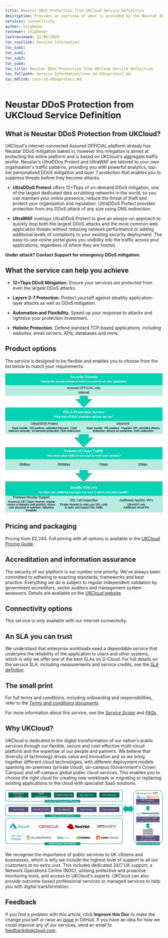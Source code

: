 ```yaml
---
title: Neustar DDoS Protection from UKCloud Service Definition
description: Provides an overview of what is provided by the Neustar DDoS Protection from UKCloud service
services: connectivity
author: shighmoor
reviewer: shighmoor
lastreviewed: 22/09/2020
toc_rootlink: Service Information
toc_sub1: 
toc_sub2:
toc_sub3:
toc_sub4:
toc_title: Neustar DDoS Protection from UKCloud Service Definition
toc_fullpath: Service Information/conn-sd-ddosprotect.md
toc_mdlink: conn-sd-ddosprotect.md
---
```


# Neustar DDoS Protection from UKCloud Service Definition

## What is Neustar DDoS Protection from UKCloud?

UKCloud's internet-connected Assured OFFICIAL platform already has Neustar DDoS mitigation baked in, however this mitigation is aimed at protecting the entire platform and is based on UKCloud's aggregate traffic profile. Neustar's UltraDDos Protect and UltraWAF are tailored to your own organisation's traffic patterns, providing you with powerful analytics, top-tier personalised DDoS mitigation and layer 7 protection that enables you to suppress threats before they become attacks.

- **UltraDDoS Protect** offers 12+Tbps of on-demand DDoS mitigation, one of the largest dedicated data scrubbing networks in the world, so you can maintain your online presence, reduce the threat of theft and protect your organisation and reputation. UltraDDoS Protect provides protection from any DDoS attack of any size using DNS redirection.

- **UltraWAF** overlays UltraDDoS Protect to give an always-on approach to quickly stop both the largest DDoS attacks and the most common web application threats without reducing network performance or adding additional levels of complexity to your existing security deployment. The easy-to-use online portal gives you visibility into the traffic across your applications, regardless of where they are hosted.

**Under attack? Contact Support for emergency DDoS mitigation.**

## What the service can help you achieve

- **12+Tbps DDoS Mitigation.** Ensure your services are protected from even the largest DDoS attacks.

- **Layers 3-7 Protection.** Protect yourself against stealthy application-layer attacks as well as DDoS mitigation.

- **Automation and Flexibility.** Speed up your response to attacks and rightsize your protection investment.

- **Holistic Protection.** Defend standard TCP-based applications, including websites, email servers, APIs, databases and more.

## Product options

The service is designed to be flexible and enables you to choose from the list below to match your requirements.

![Neustar DDoS Protection from UKCloud product options](images/conn-ddosprotect-product-options-g12.png)

## Pricing and packaging

Pricing from £2,240. Full pricing with all options is available in the [UKCloud Pricing Guide](https://ukcloud.com/pricing-guide).

## Accreditation and information assurance

The security of our platform is our number one priority. We've always been committed to adhering to exacting standards, frameworks and best practice. Everything we do is subject to regular independent validation by government accreditors, sector auditors and management system assessors. Details are available on the [UKCloud website](https://ukcloud.com/governance/).

## Connectivity options

This service is only available with our internet connectivity.

## An SLA you can trust

We understand that enterprise workloads need a dependable service that underpins the reliability of the application to users and other systems, which is why we offer one of the best SLAs on G-Cloud. For full details on the service SLA, including measurements and service credits, see the [*SLA defintion*](../other/other-ref-sla-definition.md).

## The small print

For full terms and conditions, including onboarding and responsibilities, refer to the [*Terms and conditions documents*](../other/other-ref-terms-and-conditions.md).

For more information about this service, see the [*Service Scope*](conn-sco-app-ddos.md) and [*FAQs*](conn-faq-app-ddos.md).

## Why UKCloud?

UKCloud is dedicated to the digital transformation of our nation's public services through our flexible, secure and cost-effective multi-cloud platform and the expertise of our people and partners. We believe that diversity of technology drives value and innovation and so we bring together different cloud technologies, with different deployment models spanning on-premises (private cloud), on-campus (Government's Crown Campus) and off-campus global public cloud services. This enables you to choose the right cloud for creating new workloads or migrating or replacing existing applications to the cloud with specialist SaaS solutions.

![UKCloud services](images/ukc-services-g12.png)

We recognise the importance of public services to UK citizens and businesses, which is why we include the highest level of support to all our customers at no extra cost. This includes dedicated 24/7 UK support, a Network Operations Centre (NOC), utilising protective and proactive monitoring tools, and access to UKCloud's experts. UKCloud can also provide outcome-based professional services or managed services to help you with digital transformation.

## Feedback

If you find a problem with this article, click **Improve this Doc** to make the change yourself or raise an [issue](https://github.com/UKCloud/documentation/issues) in GitHub. If you have an idea for how we could improve any of our services, send an email to <feedback@ukcloud.com>.
